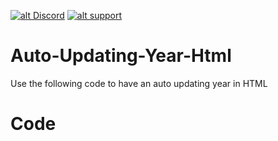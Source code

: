 
<a href='http://g9.yt/psdcrd' target='_blank'>![alt Discord](https://img.shields.io/discord/478976790728278053?color=7289da&logo=discord&logoColor=white)</a> <a href='https://g9.yt/pspay' target='_blank'>![alt support](https://img.shields.io/badge/donate-blue)</a>

# Auto-Updating-Year-Html
Use the following code to have an auto updating year in HTML

# Code
<code><script>document.write(new Date().getFullYear());</script></code>

